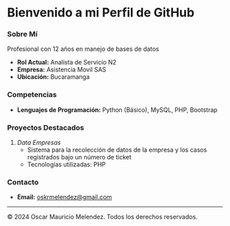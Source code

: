 # Bienvenido a mi Perfil de GitHub

### Sobre Mí

Profesional con 12 años en manejo de bases de datos 

- **Rol Actual:** Analista de Servicio N2
- **Empresa:** Asistencia Movil SAS
- **Ubicación:** Bucaramanga

### Competencias

- **Lenguajes de Programación:** Python (Básico), MySQL, PHP, Bootstrap

### Proyectos Destacados

1. *Data Empresas*
   - Sistema para la recolección de datos de la empresa y los  casos registrados bajo un número de ticket
   - Tecnologías utilizadas: PHP

### Contacto

- **Email:** oskrmelendez@gmail.com

---
© 2024 Oscar Mauricio Melendez. Todos los derechos reservados.
